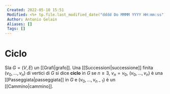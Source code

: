 ```yaml
---
 Created: 2022-05-10 15:51
 Modified: <%+ tp.file.last_modified_date("dddd Do MMMM YYYY HH:mm:ss") %>
 Author: Antonio Gelain
 Aliases: []
 Tags: []
---
```


# Ciclo
SIa $G = (V, E)$ un [[Grafi|grafo]].
Una [[Successioni|successione]] finita $(v_{0}, ..., v_{n})$ di vertici di $G$ si dice **ciclo** in $G$ se $n \ge 3$, $v_{n} = v_{0}$, $(v_{0}, ..., v_{n})$ è una [[Passeggiata|passeggiata]] in $G$ e $(v_{0}, ..., v_{n-1})$ è  un [[Cammino|cammino]].
